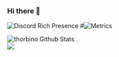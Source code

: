 ### Hi there 👋
![Discord Rich Presence](https://api.lanyard.rest/v1/users/297416972197560320)
#![Metrics](https://metrics.lecoq.io/thorbino2006?template=classic&lines=1&achievements=1&achievements.threshold=C&achievements.secrets=true&achievements.display=detailed&achievements.limit=0&config.timezone=Europe%2FBerlin)

![thorbino Github Stats](https://github-readme-stats.vercel.app/api?username=thorbino2006&theme=dark&show_icons=true)  
![](https://komarev.com/ghpvc/?username=thorbino2006)

<!--
**thorbino2006/thorbino2006** is a ✨ _special_ ✨ repository because its `README.md` (this file) appears on your GitHub profile.

Here are some ideas to get you started:

- 🔭 I’m currently working on ...
- 🌱 I’m currently learning ...
- 👯 I’m looking to collaborate on ...
- 🤔 I’m looking for help with ...
- 💬 Ask me about ...
- 📫 How to reach me: ...
- 😄 Pronouns: ...
- ⚡ Fun fact: ...
-->
